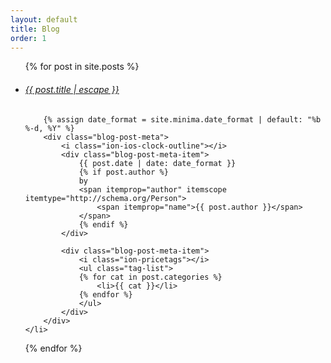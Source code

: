 ```yaml
---
layout: default
title: Blog
order: 1
---
```


<ul class="blog-list">
{% for post in site.posts %}
    <li class="blog-list-item">
        <h6 class="blog-list-item-title">
            <a href="{{ post.url | relative_url }}">{{ post.title | escape }}</a>
        </h6>
      
        {% assign date_format = site.minima.date_format | default: "%b %-d, %Y" %}
        <div class="blog-post-meta">
            <i class="ion-ios-clock-outline"></i>
            <div class="blog-post-meta-item">
                {{ post.date | date: date_format }}
                {% if post.author %}
                by 
                <span itemprop="author" itemscope itemtype="http://schema.org/Person">
                    <span itemprop="name">{{ post.author }}</span>
                </span>
                {% endif %}
            </div>

            <div class="blog-post-meta-item">
                <i class="ion-pricetags"></i>
                <ul class="tag-list">
                {% for cat in post.categories %}
                    <li>{{ cat }}</li>
                {% endfor %}
                </ul>
            </div>
        </div>
    </li>
{% endfor %}
</ul>